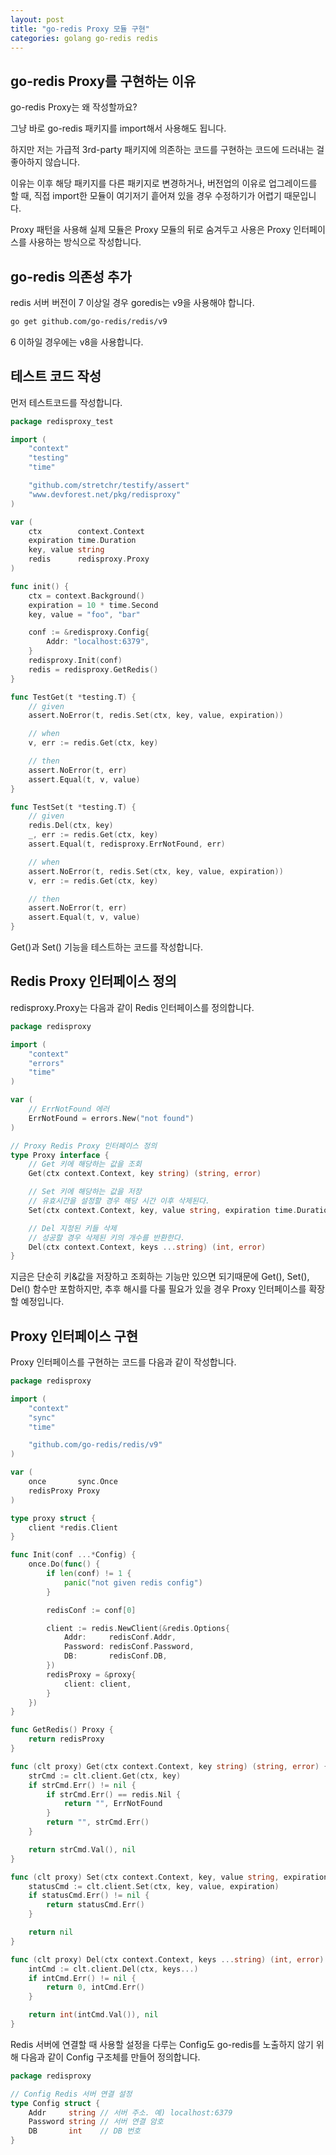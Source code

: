 ```yaml
---
layout: post
title: "go-redis Proxy 모듈 구현"
categories: golang go-redis redis
---
```


## go-redis Proxy를 구현하는 이유

go-redis Proxy는 왜 작성할까요?

그냥 바로 go-redis 패키지를 import해서 사용해도 됩니다.

하지만 저는 가급적 3rd-party 패키지에 의존하는 코드를 구현하는 코드에 드러내는 걸 좋아하지 않습니다.

이유는 이후 해당 패키지를 다른 패키지로 변경하거나, 버전업의 이유로 업그레이드를 할 때, 직접 import한 모듈이 여기저기 흩어져 있을 경우 수정하기가 어렵기 때문입니다.

Proxy 패턴을 사용해 실제 모듈은 Proxy 모듈의 뒤로 숨겨두고 사용은 Proxy 인터페이스를 사용하는 방식으로 작성합니다. 

## go-redis 의존성 추가

redis 서버 버전이 7 이상일 경우 goredis는 v9을 사용해야 합니다.

```bash
go get github.com/go-redis/redis/v9
```

6 이하일 경우에는 v8을 사용합니다.

## 테스트 코드 작성

먼저 테스트코드를 작성합니다.

```go
package redisproxy_test

import (
	"context"
	"testing"
	"time"

	"github.com/stretchr/testify/assert"
	"www.devforest.net/pkg/redisproxy"
)

var (
	ctx        context.Context
	expiration time.Duration
	key, value string
	redis      redisproxy.Proxy
)

func init() {
	ctx = context.Background()
	expiration = 10 * time.Second
	key, value = "foo", "bar"

	conf := &redisproxy.Config{
		Addr: "localhost:6379",
	}
	redisproxy.Init(conf)
	redis = redisproxy.GetRedis()
}

func TestGet(t *testing.T) {
	// given
	assert.NoError(t, redis.Set(ctx, key, value, expiration))

	// when
	v, err := redis.Get(ctx, key)

	// then
	assert.NoError(t, err)
	assert.Equal(t, v, value)
}

func TestSet(t *testing.T) {
	// given
	redis.Del(ctx, key)
	_, err := redis.Get(ctx, key)
	assert.Equal(t, redisproxy.ErrNotFound, err)

	// when
	assert.NoError(t, redis.Set(ctx, key, value, expiration))
	v, err := redis.Get(ctx, key)

	// then
	assert.NoError(t, err)
	assert.Equal(t, v, value)
}
```

Get()과 Set() 기능을 테스트하는 코드를 작성합니다.

## Redis Proxy 인터페이스 정의

redisproxy.Proxy는 다음과 같이 Redis 인터페이스를 정의합니다.

```go
package redisproxy

import (
	"context"
	"errors"
	"time"
)

var (
	// ErrNotFound 에러
	ErrNotFound = errors.New("not found")
)

// Proxy Redis Proxy 인터페이스 정의
type Proxy interface {
	// Get 키에 해당하는 값을 조회
	Get(ctx context.Context, key string) (string, error)

	// Set 키에 해당하는 값을 저장
	// 유효시간을 설정할 경우 해당 시간 이후 삭제된다.
	Set(ctx context.Context, key, value string, expiration time.Duration) error

	// Del 지정된 키들 삭제
	// 성공할 경우 삭제된 키의 개수를 반환한다.
	Del(ctx context.Context, keys ...string) (int, error)
}
```

지금은 단순히 키&값을 저장하고 조회하는 기능만 있으면 되기때문에 Get(), Set(), Del() 함수만 포함하지만, 추후 해시를 다룰 필요가 있을 경우 Proxy 인터페이스를 확장할 예정입니다.

## Proxy 인터페이스 구현

Proxy 인터페이스를 구현하는 코드를 다음과 같이 작성합니다.

```go
package redisproxy

import (
	"context"
	"sync"
	"time"

	"github.com/go-redis/redis/v9"
)

var (
	once       sync.Once
	redisProxy Proxy
)

type proxy struct {
	client *redis.Client
}

func Init(conf ...*Config) {
	once.Do(func() {
		if len(conf) != 1 {
			panic("not given redis config")
		}

		redisConf := conf[0]

		client := redis.NewClient(&redis.Options{
			Addr:     redisConf.Addr,
			Password: redisConf.Password,
			DB:       redisConf.DB,
		})
		redisProxy = &proxy{
			client: client,
		}
	})
}

func GetRedis() Proxy {
	return redisProxy
}

func (clt proxy) Get(ctx context.Context, key string) (string, error) {
	strCmd := clt.client.Get(ctx, key)
	if strCmd.Err() != nil {
		if strCmd.Err() == redis.Nil {
			return "", ErrNotFound
		}
		return "", strCmd.Err()
	}

	return strCmd.Val(), nil
}

func (clt proxy) Set(ctx context.Context, key, value string, expiration time.Duration) error {
	statusCmd := clt.client.Set(ctx, key, value, expiration)
	if statusCmd.Err() != nil {
		return statusCmd.Err()
	}

	return nil
}

func (clt proxy) Del(ctx context.Context, keys ...string) (int, error) {
	intCmd := clt.client.Del(ctx, keys...)
	if intCmd.Err() != nil {
		return 0, intCmd.Err()
	}

	return int(intCmd.Val()), nil
}
```

Redis 서버에 연결할 때 사용할 설정을 다루는 Config도 go-redis를 노출하지 않기 위해 다음과 같이 Config 구조체를 만들어 정의합니다.

```go
package redisproxy

// Config Redis 서버 연결 설정
type Config struct {
	Addr     string	// 서버 주소. 예) localhost:6379
	Password string	// 서버 연결 암호
	DB       int	// DB 번호
}
```
